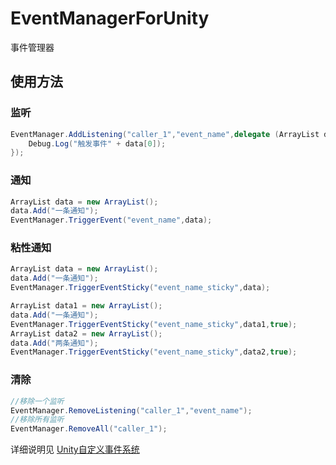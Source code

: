 # EventManagerForUnity
事件管理器

## 使用方法

### 监听
```c#
EventManager.AddListening("caller_1","event_name",delegate (ArrayList data){
    Debug.Log("触发事件" + data[0]);
});
```
### 通知
```c#
ArrayList data = new ArrayList();
data.Add("一条通知");
EventManager.TriggerEvent("event_name",data);
```

### 粘性通知
```c#
ArrayList data = new ArrayList();
data.Add("一条通知");
EventManager.TriggerEventSticky("event_name_sticky",data);

ArrayList data1 = new ArrayList();
data.Add("一条通知");
EventManager.TriggerEventSticky("event_name_sticky",data1,true);
ArrayList data2 = new ArrayList();
data.Add("两条通知");
EventManager.TriggerEventSticky("event_name_sticky",data2,true);
```

### 清除
```c#
//移除一个监听
EventManager.RemoveListening("caller_1","event_name");
//移除所有监听
EventManager.RemoveAll("caller_1");
```

详细说明见 [Unity自定义事件系统](https://busyogg.github.io/2023/08/24/Unity%E8%87%AA%E5%AE%9A%E4%B9%89%E4%BA%8B%E4%BB%B6%E7%B3%BB%E7%BB%9F/)